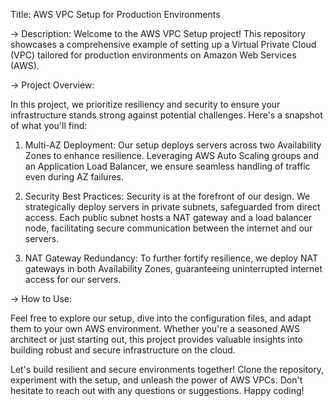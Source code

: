 Title: AWS VPC Setup for Production Environments

-> Description:
Welcome to the AWS VPC Setup project! This repository showcases a comprehensive example of setting up a Virtual Private Cloud (VPC) tailored for production environments on Amazon Web Services (AWS).

-> Project Overview:

In this project, we prioritize resiliency and security to ensure your infrastructure stands strong against potential challenges. Here's a snapshot of what you'll find:

1) Multi-AZ Deployment: Our setup deploys servers across two Availability Zones to enhance resilience. Leveraging AWS Auto Scaling groups and an Application Load Balancer, we ensure seamless handling of traffic even during AZ failures.

2) Security Best Practices: Security is at the forefront of our design. We strategically deploy servers in private subnets, safeguarded from direct access. Each public subnet hosts a NAT gateway and a load balancer node, facilitating secure communication between the internet and our servers.

3) NAT Gateway Redundancy: To further fortify resilience, we deploy NAT gateways in both Availability Zones, guaranteeing uninterrupted internet access for our servers.

-> How to Use:

Feel free to explore our setup, dive into the configuration files, and adapt them to your own AWS environment. Whether you're a seasoned AWS architect or just starting out, this project provides valuable insights into building robust and secure infrastructure on the cloud.

Let's build resilient and secure environments together! Clone the repository, experiment with the setup, and unleash the power of AWS VPCs. Don't hesitate to reach out with any questions or suggestions. Happy coding!
